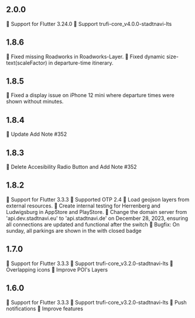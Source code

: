 ## 2.0.0
🎉 Support for Flutter 3.24.0
🎉 Support trufi-core_v4.0.0-stadtnavi-lts

## 1.8.6
🎉 Fixed missing Roadworks in Roadworks-Layer.
🎉 Fixed dynamic size-text(scaleFactor) in departure-time itinerary.

## 1.8.5
🎉 Fixed a display issue on iPhone 12 mini where departure times were shown without minutes. 

## 1.8.4
🎉 Update Add Note #352

## 1.8.3
🎉 Delete Accesibility Radio Button and Add Note #352

## 1.8.2
🎉 Support for Flutter 3.3.3
🎉 Supported OTP 2.4
🎉 Load geojson layers from external resources.
🎉 Create internal testing for Herrenberg and Ludwigsburg in AppStore and PlayStore.
🎉 Change the domain server from 'api.dev.stadtnavi.eu' to 'api.stadtnavi.de' on December 28, 2023, ensuring all connections are updated and functional after the switch
🎉 Bugfix: On sunday, all parkings are shown in the with closed badge

## 1.7.0
🎉 Support for Flutter 3.3.3
🎉 Support trufi-core_v3.2.0-stadtnavi-lts
🎉 Overlapping icons
🎉 Improve POI's Layers

## 1.6.0
🎉 Support for Flutter 3.3.3
🎉 Support trufi-core_v3.2.0-stadtnavi-lts
🎉 Push notifications
🎉 Improve features